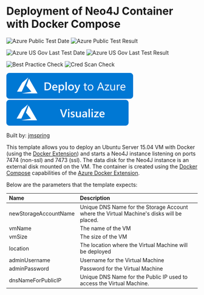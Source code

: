 # Deployment of Neo4J Container with Docker Compose

![Azure Public Test Date](https://azurequickstartsservice.blob.core.windows.net/badges/application-workloads/neo4j/docker-neo4j/PublicLastTestDate.svg)
![Azure Public Test Result](https://azurequickstartsservice.blob.core.windows.net/badges/application-workloads/neo4j/docker-neo4j/PublicDeployment.svg)

![Azure US Gov Last Test Date](https://azurequickstartsservice.blob.core.windows.net/badges/application-workloads/neo4j/docker-neo4j/FairfaxLastTestDate.svg)
![Azure US Gov Last Test Result](https://azurequickstartsservice.blob.core.windows.net/badges/application-workloads/neo4j/docker-neo4j/FairfaxDeployment.svg)

![Best Practice Check](https://azurequickstartsservice.blob.core.windows.net/badges/application-workloads/neo4j/docker-neo4j/BestPracticeResult.svg)
![Cred Scan Check](https://azurequickstartsservice.blob.core.windows.net/badges/application-workloads/neo4j/docker-neo4j/CredScanResult.svg)

[![Deploy To Azure](https://raw.githubusercontent.com/Azure/azure-quickstart-templates/master/1-CONTRIBUTION-GUIDE/images/deploytoazure.svg?sanitize=true)](https://portal.azure.com/#create/Microsoft.Template/uri/https%3A%2F%2Fraw.githubusercontent.com%2FAzure%2Fazure-quickstart-templates%2Fmaster%2Fapplication-workloads%2Fneo4j%2Fdocker-neo4j%2Fazuredeploy.json)
[![Visualize](https://raw.githubusercontent.com/Azure/azure-quickstart-templates/master/1-CONTRIBUTION-GUIDE/images/visualizebutton.svg?sanitize=true)](http://armviz.io/#/?load=https%3A%2F%2Fraw.githubusercontent.com%2FAzure%2Fazure-quickstart-templates%2Fmaster%2Fapplication-workloads%2Fneo4j%2Fdocker-neo4j%2Fazuredeploy.json) 

Built by: [jmspring](https://github.com/jmspring)

This template allows you to deploy an Ubuntu Server 15.04 VM with Docker (using the [Docker Extension][ext])
and starts a Neo4J instance listening on ports 7474 (non-ssl) and 7473 (ssl).  The data disk
for the Neo4J instance is an external disk mounted on the VM.  The container is created 
using the [Docker Compose][compose] capabilities of the [Azure Docker Extension][ext].

Below are the parameters that the template expects:

| Name   | Description    |
|:--- |:---|
| newStorageAccountName  | Unique DNS Name for the Storage Account where the Virtual Machine's disks will be placed. |
| vmName | The name of the VM |
| vmSize | The size of the VM |
| location | The location where the Virtual Machine will be deployed  |
| adminUsername  | Username for the Virtual Machine  |
| adminPassword  | Password for the Virtual Machine  |
| dnsNameForPublicIP  | Unique DNS Name for the Public IP used to access the Virtual Machine. |

[ext]: https://github.com/Azure/azure-docker-extension
[compose]: https://docs.docker.com/compose


